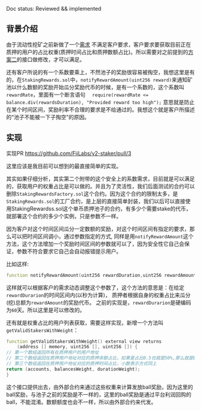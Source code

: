 Doc status: Reviewed && implemented

## 背景介绍

由于流动性挖矿之前新做了一个[需求](./distribute-ball-design.md) 不满足客户要求，客户要求要获取目前正在质押的用户的占比权重(质押时间占比和质押数额占比)。所以需要对之前提到的[方案二](https://github.com/FiiLabs/v2-staker/blob/main/docs/distribute-ball-design.md#%E6%96%B9%E6%A1%88%E4%BA%8C-%E5%B7%B2%E9%80%89%E6%8B%A9%E8%BF%99%E4%B8%AA%E6%96%B9%E6%A1%88%E5%AE%9E%E7%8E%B0)的接口做修改，才可以满足。

还有客户所说的有一个系数要乘上，不然池子的奖励很容易被掏空，我想这里是有的，在`StakingRewards.sol`中，`notifyRewardAmount(uint256 reward)`来通知矿池以什么数额的奖励开始瓜分奖励代币的时候，是有一个系数的，这个系数叫`rewardRate`，里面有一个断言语句 `  require(rewardRate <= balance.div(rewardsDuration), "Provided reward too high");` 意思就是防止在某个时间区间，奖励利率不合理的要求是不给通过的。我想这个就是客户所描述的“池子不能被一下子掏空"的原因。

## 实现

实现PR https://github.com/FiiLabs/v2-staker/pull/3

这里应该是我目前可以想到的最直接简单的实现。

其实如果仔细分析，其实第二个附带的这个安全上的系数需求，目前就是可以满足的，获取用户的权重占比是可以做的。并且为了灵活性，我们后面测试的合约可以删除`StakingRewardsFactory.sol`这个合约。因为这个合约的限制太多，是`StakingRewards.sol`的工厂合约，是上层的直接简单封装，我们以后可以直接使用StakingRewardss.sol这个单币质押池子的合约，有多少个需要stake的代币，就部署这个合约的多少个实例，只是参数不一样。

因为客户对这个时间区间瓜分一定数额的奖励，对这个时间区间有指定的要求，那么可以把时间区间调小，通过参数指定的方式, 同样是用`notifyRewardAmount`这个方法，这个方法增加一个奖励时间区间的参数就可以了，因为安全性它自己会保证，参数不符合要求它自己会自动报错提示用户。

比如这样:

```d
function notifyRewardAmount(uint256 rewardDuration,uint256 rewardAmount)
```

这样就可以根据客户的需求动态调整这个参数了，这个方法的意思是：在给定`rewardDurarion`的时间区间内(以秒为计算)， 质押者根据自身的权重占比来瓜分(挖)总额为`rewardAmount`的奖励代币。 之前的实现是，`rewardDurarion`是硬编码为`60`天。所以这里是可以修改的。

还有就是权重占比的用户列表获取，需要这样实现，新增一个方法叫`getValidStakersWithWeight`：

```d
function getValidStakersWithWeight() external view returns 
    (address [] memory, uint256 [], uint256 []) {
// 第一个数组返回所有在质押用户的用户地址
// 第二个数组返回在质押用户地址对应的质押余额占比，如果是占比0.5也就是50%,那么就是0.5*1e18 ，用这样的方式来表示百分比和小数  https://ethereum.stackexchange.com/questions/52962/usage-of-float-numbers-in-smart-contract
// 第三个数组返回在质押用户地址对应的质押时间占比，小数表示方式同上
return (accounts, balancesWeight, durationWeight);
}
```

这个接口提供出去，由外部合约来通过这些权重来计算发放ball奖励，因为这里的ball奖励，与池子之前的奖励是不一样的，这里的ball奖励是通过平台利润回购的ball，不能混淆。数额额度也会不一样，所以由外部合约来代发。